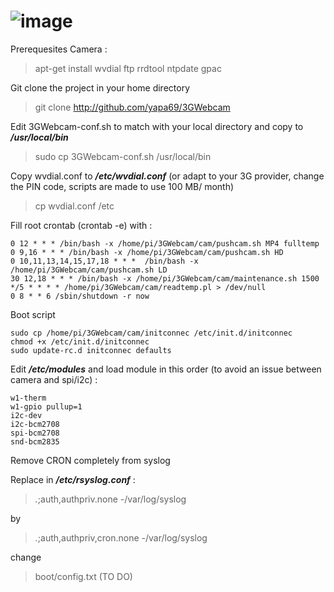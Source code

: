 ![image](http://echartet.birckel.eu/img/logo3GWebcam.png)
========

Prerequesites Camera :

> apt-get install wvdial ftp rrdtool ntpdate gpac

Git clone the project in your home directory
> git clone http://github.com/yapa69/3GWebcam

Edit 3GWebcam-conf.sh to match with your local directory and copy to ***/usr/local/bin***
> sudo cp 3GWebcam-conf.sh /usr/local/bin

Copy wvdial.conf to ***/etc/wvdial.conf*** (or adapt to your 3G provider, change the PIN code, scripts are made to use 100 MB/ month)
> cp wvdial.conf /etc

Fill root crontab (crontab -e) with :
```cron
0 12 * * * /bin/bash -x /home/pi/3GWebcam/cam/pushcam.sh MP4 fulltemp
0 9,16 * * * /bin/bash -x /home/pi/3GWebcam/cam/pushcam.sh HD
0 10,11,13,14,15,17,18 * * *  /bin/bash -x /home/pi/3GWebcam/cam/pushcam.sh LD
30 12,18 * * * /bin/bash -x /home/pi/3GWebcam/cam/maintenance.sh 1500
*/5 * * * * /home/pi/3GWebcam/cam/readtemp.pl > /dev/null
0 8 * * 6 /sbin/shutdown -r now
```

Boot script
```
sudo cp /home/pi/3GWebcam/cam/initconnec /etc/init.d/initconnec
chmod +x /etc/init.d/initconnec
sudo update-rc.d initconnec defaults
```

Edit ***/etc/modules*** and load module in this order (to avoid an issue between camera and spi/i2c) :
```
w1-therm
w1-gpio pullup=1
i2c-dev
i2c-bcm2708
spi-bcm2708
snd-bcm2835
```

Remove CRON completely from syslog

Replace in ***/etc/rsyslog.conf*** :

> *.*;auth,authpriv.none             -/var/log/syslog

by

> *.*;auth,authpriv,cron.none             -/var/log/syslog

change 
>boot/config.txt (TO DO)

 
